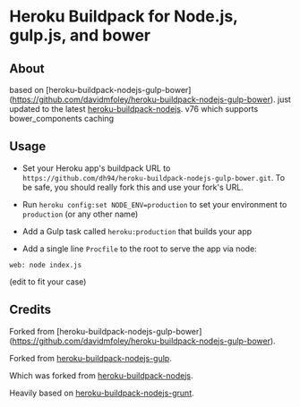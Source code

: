 Heroku Buildpack for Node.js, gulp.js, and bower
========================================

About
-----
based on [heroku-buildpack-nodejs-gulp-bower] (https://github.com/davidmfoley/heroku-buildpack-nodejs-gulp-bower).
just updated to the latest [heroku-buildpack-nodejs](https://github.com/heroku/heroku-buildpack-nodejs).  v76
which supports bower_components caching

Usage
-----

- Set your Heroku app's buildpack URL to `https://github.com/dh94/heroku-buildpack-nodejs-gulp-bower.git`. To be safe, you should really fork this and use your fork's URL.
- Run `heroku config:set NODE_ENV=production` to set your environment to `production` (or any other name)
- Add a Gulp task called `heroku:production` that builds your app

- Add a single line `Procfile` to the root to serve the app via node:

```
web: node index.js
```

(edit to fit your case)

Credits
-------
Forked from [heroku-buildpack-nodejs-gulp-bower] (https://github.com/davidmfoley/heroku-buildpack-nodejs-gulp-bower).

Forked from [heroku-buildpack-nodejs-gulp](https://github.com/timdp/heroku-buildpack-nodejs-gulp).

Which was forked from [heroku-buildpack-nodejs](https://github.com/heroku/heroku-buildpack-nodejs).

Heavily based on [heroku-buildpack-nodejs-grunt](https://github.com/mbuchetics/heroku-buildpack-nodejs-grunt).